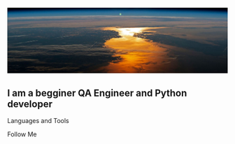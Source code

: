 ![Header](https://github.com/MDN78/MDN78/blob/main/assets/sunrise.JPG)

## I am a begginer QA Engineer and Python developer

Languages and Tools

Follow Me